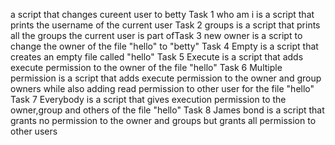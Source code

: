 a script that changes cureent user to betty
Task 1 who am i is a script that prints the username of the current user
Task 2 groups is a script that prints all the groups the current user is part ofTask 3 new owner is a script to change the owner of the file "hello" to "betty"
Task 4 Empty is a script that creates an empty file called "hello"
Task 5 Execute is a script that adds execute permission to the owner of the file "hello"
Task 6 Multiple permission is a script that adds execute permission to the owner and group owners while also adding read permission to other user for the file "hello"
Task 7 Everybody is a script that gives execution permission to the owner,group and others of the file "hello"
Task 8 James bond is a script that grants no permission to the owner and groups but grants all permission to other users
